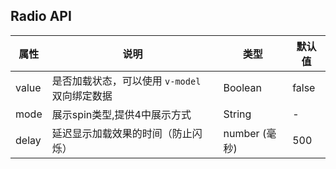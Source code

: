 ## Radio API
| 属性  | 说明                                          | 类型          | 默认值 |
| ----- | --------------------------------------------- | ------------- | ------ |
| value | 是否加载状态，可以使用 `v-model` 双向绑定数据 | Boolean       | false  |
| mode  | 展示spin类型,提供4中展示方式                  | String        | -      |
| delay | 延迟显示加载效果的时间（防止闪烁）            | number (毫秒) | 500    |